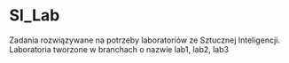 # SI_Lab
Zadania rozwiązywane na potrzeby laboratoriów ze Sztucznej Inteligencji.
Laboratoria  tworzone w branchach o nazwie lab1, lab2, lab3
